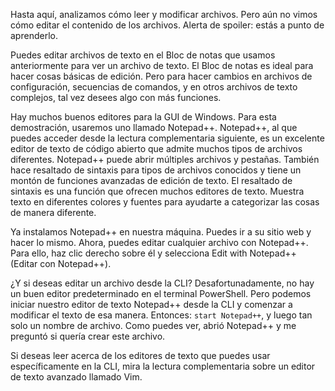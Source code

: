 Hasta aquí, analizamos cómo leer y modificar archivos. Pero aún no vimos cómo editar el contenido de los archivos. Alerta de spoiler: estás a punto de aprenderlo.

Puedes editar archivos de texto en el Bloc de notas que usamos anteriormente para ver un archivo de texto. El Bloc de notas es ideal para hacer cosas básicas de edición. Pero para hacer cambios en archivos de configuración, secuencias de comandos, y en otros archivos de texto complejos, tal vez desees algo con más funciones.

Hay muchos buenos editores para la GUI de Windows. Para esta demostración, usaremos uno llamado Notepad++. Notepad++, al que puedes acceder desde la lectura complementaria siguiente, es un excelente editor de texto de código abierto que admite muchos tipos de archivos diferentes. Notepad++ puede abrir múltiples archivos y pestañas. También hace resaltado de sintaxis para tipos de archivos conocidos y tiene un montón de funciones avanzadas de edición de texto. El resaltado de sintaxis es una función que ofrecen muchos editores de texto. Muestra texto en diferentes colores y fuentes para ayudarte a categorizar las cosas de manera diferente.

Ya instalamos Notepad++ en nuestra máquina. Puedes ir a su sitio web y hacer lo mismo. Ahora, puedes editar cualquier archivo con Notepad++. Para ello, haz clic derecho sobre él y selecciona Edit with Notepad++ (Editar con Notepad++).

¿Y si deseas editar un archivo desde la CLI? Desafortunadamente, no hay un buen editor predeterminado en el terminal PowerShell. Pero podemos iniciar nuestro editor de texto Notepad++ desde la CLI y comenzar a modificar el texto de esa manera. Entonces: `start Notepad++`, y luego tan solo un nombre de archivo. Como puedes ver, abrió Notepad++ y me preguntó si quería crear este archivo.

Si deseas leer acerca de los editores de texto que puedes usar específicamente en la CLI, mira la lectura complementaria sobre un editor de texto avanzado llamado Vim.
